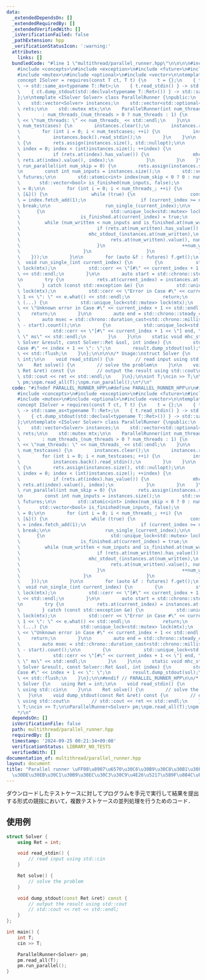 ```yaml
---
data:
  _extendedDependsOn: []
  _extendedRequiredBy: []
  _extendedVerifiedWith: []
  _isVerificationFailed: false
  _pathExtension: hpp
  _verificationStatusIcon: ':warning:'
  attributes:
    links: []
  bundledCode: "#line 1 \"multithread/parallel_runner.hpp\"\n\n\n\n#include <chrono>\n\
    #include <concepts>\n#include <exception>\n#include <future>\n#include <iostream>\n\
    #include <mutex>\n#include <optional>\n#include <vector>\n\ntemplate <class T>\n\
    concept ISolver = requires(const T ct, T t) {\n    t = {};\n    { t.solve() }\
    \ -> std::same_as<typename T::Ret>;\n    { t.read_stdin() } -> std::same_as<void>;\n\
    \    { ct.dump_stdout(std::declval<typename T::Ret>()) } -> std::same_as<void>;\n\
    };\n\ntemplate <ISolver Solver> class ParallelRunner {\npublic:\n    int num_threads_;\n\
    \    std::vector<Solver> instances;\n    std::vector<std::optional<typename Solver::Ret>>\
    \ rets;\n\n    std::mutex mtx;\n\n    ParallelRunner(int num_threads = std::thread::hardware_concurrency())\n\
    \        : num_threads_(num_threads > 0 ? num_threads : 1) {\n        std::cerr\
    \ << \"num_threads: \" << num_threads_ << std::endl;\n    }\n\n    void read_all(int\
    \ num_testcases) {\n        instances.clear();\n        instances.reserve(num_testcases);\n\
    \        for (int i = 0; i < num_testcases; ++i) {\n            instances.emplace_back(Solver{});\n\
    \            instances.back().read_stdin();\n        }\n    }\n\n    void run_sequential()\
    \ {\n        rets.assign(instances.size(), std::nullopt);\n\n        for (int\
    \ index = 0; index < (int)instances.size(); ++index) {\n            run_single_(index);\n\
    \            if (rets.at(index).has_value()) {\n                mhc_stdout_(instances.at(index),\
    \ rets.at(index).value(), index);\n            }\n        }\n    }\n\n    void\
    \ run_parallel(int num_skip = 0) {\n        rets.assign(instances.size(), std::nullopt);\n\
    \n        const int num_inputs = instances.size();\n        std::vector<std::future<void>>\
    \ futures;\n\n        std::atomic<int> index(num_skip < 0 ? 0 : num_skip);\n \
    \       std::vector<bool> is_finished(num_inputs, false);\n        int num_written\
    \ = 0;\n\n        for (int i = 0; i < num_threads_; ++i) {\n            futures.push_back(std::async(std::launch::async,\
    \ [&]() {\n                while (true) {\n                    const int current_index\
    \ = index.fetch_add(1);\n                    if (current_index >= num_inputs)\
    \ break;\n\n                    run_single_(current_index);\n\n              \
    \      {\n                        std::unique_lock<std::mutex> lock(mtx);\n  \
    \                      is_finished.at(current_index) = true;\n               \
    \         while (num_written < num_inputs and is_finished.at(num_written)) {\n\
    \                            if (rets.at(num_written).has_value()) {\n       \
    \                         mhc_stdout_(instances.at(num_written),\n           \
    \                                 rets.at(num_written).value(), num_written);\n\
    \                            }\n                            ++num_written;\n \
    \                       }\n                    }\n                }\n        \
    \    }));\n        }\n\n        for (auto &f : futures) f.get();\n    }\n\n  \
    \  void run_single_(int current_index) {\n        {\n            std::unique_lock<std::mutex>\
    \ lock(mtx);\n            std::cerr << \"[#\" << current_index + 1 << \"] start\"\
    \ << std::endl;\n        }\n\n        auto start = std::chrono::steady_clock::now();\n\
    \n        try {\n            rets.at(current_index) = instances.at(current_index).solve();\n\
    \        } catch (const std::exception &e) {\n            std::unique_lock<std::mutex>\
    \ lock(mtx);\n            std::cerr << \"Error in Case #\" << current_index +\
    \ 1 << \": \" << e.what() << std::endl;\n            return;\n        } catch\
    \ (...) {\n            std::unique_lock<std::mutex> lock(mtx);\n            std::cerr\
    \ << \"Unknown error in Case #\" << current_index + 1 << std::endl;\n        \
    \    return;\n        }\n\n        auto end = std::chrono::steady_clock::now();\n\
    \        auto msec = std::chrono::duration_cast<std::chrono::milliseconds>(end\
    \ - start).count();\n\n        {\n            std::unique_lock<std::mutex> lock(mtx);\n\
    \            std::cerr << \"[#\" << current_index + 1 << \"] end, \" << msec <<\
    \ \" ms\" << std::endl;\n        }\n    }\n\n    static void mhc_stdout_(const\
    \ Solver &result, const Solver::Ret &sol, int index) {\n        std::cout << \"\
    Case #\" << index + 1 << \": \";\n        result.dump_stdout(sol);\n        std::cout\
    \ << std::flush;\n    }\n};\n\n\n\n/* Usage:\nstruct Solver {\n    using Ret =\
    \ int;\n\n    void read_stdin() {\n        // read input using std::cin\n    }\n\
    \n    Ret solve() {\n        // solve the problem\n    }\n\n    void dump_stdout(const\
    \ Ret &ret) const {\n        // output the result using std::cout\n        //\
    \ std::cout << ret << std::endl;\n    }\n};\n\nint T;\ncin >> T;\n\nParallelRunner<Solver>\
    \ pm;\npm.read_all(T);\npm.run_parallel();\n*/\n"
  code: "#ifndef PARALLEL_RUNNER_HPP\n#define PARALLEL_RUNNER_HPP\n\n#include <chrono>\n\
    #include <concepts>\n#include <exception>\n#include <future>\n#include <iostream>\n\
    #include <mutex>\n#include <optional>\n#include <vector>\n\ntemplate <class T>\n\
    concept ISolver = requires(const T ct, T t) {\n    t = {};\n    { t.solve() }\
    \ -> std::same_as<typename T::Ret>;\n    { t.read_stdin() } -> std::same_as<void>;\n\
    \    { ct.dump_stdout(std::declval<typename T::Ret>()) } -> std::same_as<void>;\n\
    };\n\ntemplate <ISolver Solver> class ParallelRunner {\npublic:\n    int num_threads_;\n\
    \    std::vector<Solver> instances;\n    std::vector<std::optional<typename Solver::Ret>>\
    \ rets;\n\n    std::mutex mtx;\n\n    ParallelRunner(int num_threads = std::thread::hardware_concurrency())\n\
    \        : num_threads_(num_threads > 0 ? num_threads : 1) {\n        std::cerr\
    \ << \"num_threads: \" << num_threads_ << std::endl;\n    }\n\n    void read_all(int\
    \ num_testcases) {\n        instances.clear();\n        instances.reserve(num_testcases);\n\
    \        for (int i = 0; i < num_testcases; ++i) {\n            instances.emplace_back(Solver{});\n\
    \            instances.back().read_stdin();\n        }\n    }\n\n    void run_sequential()\
    \ {\n        rets.assign(instances.size(), std::nullopt);\n\n        for (int\
    \ index = 0; index < (int)instances.size(); ++index) {\n            run_single_(index);\n\
    \            if (rets.at(index).has_value()) {\n                mhc_stdout_(instances.at(index),\
    \ rets.at(index).value(), index);\n            }\n        }\n    }\n\n    void\
    \ run_parallel(int num_skip = 0) {\n        rets.assign(instances.size(), std::nullopt);\n\
    \n        const int num_inputs = instances.size();\n        std::vector<std::future<void>>\
    \ futures;\n\n        std::atomic<int> index(num_skip < 0 ? 0 : num_skip);\n \
    \       std::vector<bool> is_finished(num_inputs, false);\n        int num_written\
    \ = 0;\n\n        for (int i = 0; i < num_threads_; ++i) {\n            futures.push_back(std::async(std::launch::async,\
    \ [&]() {\n                while (true) {\n                    const int current_index\
    \ = index.fetch_add(1);\n                    if (current_index >= num_inputs)\
    \ break;\n\n                    run_single_(current_index);\n\n              \
    \      {\n                        std::unique_lock<std::mutex> lock(mtx);\n  \
    \                      is_finished.at(current_index) = true;\n               \
    \         while (num_written < num_inputs and is_finished.at(num_written)) {\n\
    \                            if (rets.at(num_written).has_value()) {\n       \
    \                         mhc_stdout_(instances.at(num_written),\n           \
    \                                 rets.at(num_written).value(), num_written);\n\
    \                            }\n                            ++num_written;\n \
    \                       }\n                    }\n                }\n        \
    \    }));\n        }\n\n        for (auto &f : futures) f.get();\n    }\n\n  \
    \  void run_single_(int current_index) {\n        {\n            std::unique_lock<std::mutex>\
    \ lock(mtx);\n            std::cerr << \"[#\" << current_index + 1 << \"] start\"\
    \ << std::endl;\n        }\n\n        auto start = std::chrono::steady_clock::now();\n\
    \n        try {\n            rets.at(current_index) = instances.at(current_index).solve();\n\
    \        } catch (const std::exception &e) {\n            std::unique_lock<std::mutex>\
    \ lock(mtx);\n            std::cerr << \"Error in Case #\" << current_index +\
    \ 1 << \": \" << e.what() << std::endl;\n            return;\n        } catch\
    \ (...) {\n            std::unique_lock<std::mutex> lock(mtx);\n            std::cerr\
    \ << \"Unknown error in Case #\" << current_index + 1 << std::endl;\n        \
    \    return;\n        }\n\n        auto end = std::chrono::steady_clock::now();\n\
    \        auto msec = std::chrono::duration_cast<std::chrono::milliseconds>(end\
    \ - start).count();\n\n        {\n            std::unique_lock<std::mutex> lock(mtx);\n\
    \            std::cerr << \"[#\" << current_index + 1 << \"] end, \" << msec <<\
    \ \" ms\" << std::endl;\n        }\n    }\n\n    static void mhc_stdout_(const\
    \ Solver &result, const Solver::Ret &sol, int index) {\n        std::cout << \"\
    Case #\" << index + 1 << \": \";\n        result.dump_stdout(sol);\n        std::cout\
    \ << std::flush;\n    }\n};\n\n#endif // PARALLEL_RUNNER_HPP\n\n/* Usage:\nstruct\
    \ Solver {\n    using Ret = int;\n\n    void read_stdin() {\n        // read input\
    \ using std::cin\n    }\n\n    Ret solve() {\n        // solve the problem\n \
    \   }\n\n    void dump_stdout(const Ret &ret) const {\n        // output the result\
    \ using std::cout\n        // std::cout << ret << std::endl;\n    }\n};\n\nint\
    \ T;\ncin >> T;\n\nParallelRunner<Solver> pm;\npm.read_all(T);\npm.run_parallel();\n\
    */\n"
  dependsOn: []
  isVerificationFile: false
  path: multithread/parallel_runner.hpp
  requiredBy: []
  timestamp: '2024-09-25 00:21:34+09:00'
  verificationStatus: LIBRARY_NO_TESTS
  verifiedWith: []
documentation_of: multithread/parallel_runner.hpp
layout: document
title: "Parallel runner \uFF08\u8907\u6570\u30C6\u30B9\u30C8\u30B1\u30FC\u30B9\u306E\
  \u30DE\u30EB\u30C1\u30B9\u30EC\u30C3\u30C9\u4E26\u5217\u5B9F\u884C\uFF09"
---
```


ダウンロードしたテストケースに対してプログラムを手元で実行して結果を提出する形式の競技において，複数テストケースの並列処理を行うためのコード．

## 使用例

``` cpp
struct Solver {
    using Ret = int;

    void read_stdin() {
        // read input using std::cin
    }

    Ret solve() {
        // solve the problem
    }

    void dump_stdout(const Ret &ret) const {
        // output the result using std::cout
        // std::cout << ret << std::endl;
    }
};

int main() {
    int T;
    cin >> T;

    ParallelRunner<Solver> pm;
    pm.read_all(T);
    pm.run_parallel();
}
```
